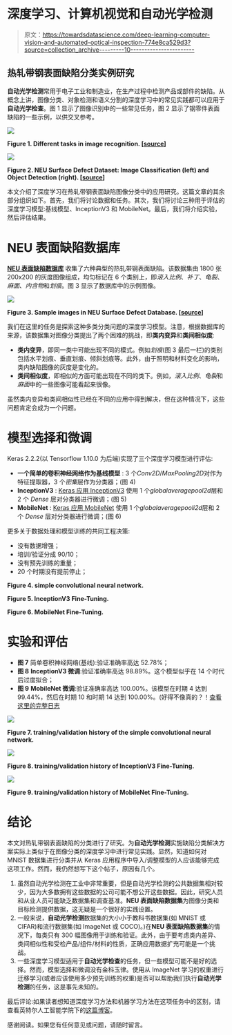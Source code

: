 # 深度学习、计算机视觉和自动光学检测

> 原文：<https://towardsdatascience.com/deep-learning-computer-vision-and-automated-optical-inspection-774e8ca529d3?source=collection_archive---------10----------------------->

## 热轧带钢表面缺陷分类实例研究

**自动光学检测**常用于电子工业和制造业，在生产过程中检测产品或部件的缺陷。从概念上讲，图像分类、对象检测和语义分割的深度学习中的常见实践都可以应用于**自动光学检查**。图 1 显示了图像识别中的一些常见任务，图 2 显示了钢零件表面缺陷的一些示例，以供交叉参考。

![](img/1f8e36871b1fd28705a6b1895059a754.png)

**Figure 1\. Different tasks in image recognition. [**[**source**](https://medium.com/@nikasa1889/the-modern-history-of-object-recognition-infographic-aea18517c318)**]**

![](img/46e47e0abe635979771c90356bb55ba6.png)

**Figure 2\. NEU Surface Defect Dataset: Image Classification (left) and Object Detection (right). [**[**source**](http://faculty.neu.edu.cn/songkechen/zh_CN/zhym/263269/list/index.htm)**]**

本文介绍了深度学习在热轧带钢表面缺陷图像分类中的应用研究。这篇文章的其余部分组织如下。首先，我们将讨论数据和任务。其次，我们将讨论三种用于评估的深度学习模型:基线模型、InceptionV3 和 MobileNet。最后，我们将介绍实验，然后评估结果。

# NEU 表面缺陷数据库

[**NEU 表面缺陷数据库**](http://faculty.neu.edu.cn/songkechen/zh_CN/zhym/263269/list/index.htm) 收集了六种典型的热轧带钢表面缺陷。该数据集由 1800 张 200x200 的灰度图像组成，均匀标记在 6 个类别上，即*滚入比例*、*补丁*、*龟裂*、*麻面*、*内含物*和*划痕*。图 3 显示了数据库中的示例图像。

![](img/9c6bb37834414662ddfa380b692165da.png)

**Figure 3\. Sample images in NEU Surface Defect Database. [**[**source**](http://faculty.neu.edu.cn/songkechen/zh_CN/zhym/263269/list/index.htm)**]**

我们在这里的任务是探索这种多类分类问题的深度学习模型。注意，根据数据库的来源，该数据集对图像分类提出了两个困难的挑战，即**类内变异**和**类间相似度**:

*   **类内变异**，即同一类中可能出现不同的模式。例如*划痕*(图 3 最后一栏)的类别包括水平划痕、垂直划痕、倾斜划痕等。此外，由于照明和材料变化的影响，类内缺陷图像的灰度是变化的。
*   **类间相似度**，即相似的方面可能出现在不同的类下。例如，*滚入比例*、*龟裂*和*麻面*中的一些图像可能看起来很像。

虽然类内变异和类间相似性已经在不同的应用中得到解决，但在这种情况下，这些问题肯定会成为一个问题。

# 模型选择和微调

Keras 2.2.2(以 Tensorflow 1.10.0 为后端)实现了三个深度学习模型进行评估:

*   **一个简单的卷积神经网络作为基线模型** : 3 个*Conv2D*/*MaxPooling2D*对作为特征提取器，3 个*密集*层作为分类器；(图 4)
*   **InceptionV3** : [Keras 应用 InceptionV3](https://keras.io/applications/#inceptionv3) 使用 1 个*globalaveragepool2d*层和 2 个 *Dense* 层对分类器进行微调；(图 5)
*   **MobileNet** : [Keras 应用 MobileNet](https://keras.io/applications/#mobilenet) 使用 1 个*globalaveragepooli2d*层和 2 个 *Dense* 层对分类器进行微调；(图 6)

更多关于数据处理和模型训练的共同工程决策:

*   没有数据增强；
*   培训/验证分成 90/10；
*   没有预先训练的重量；
*   20 个时期没有提前停止；

**Figure 4\. simple convolutional neural network.**

**Figure 5\. InceptionV3 Fine-Tuning.**

**Figure 6\. MobileNet Fine-Tuning.**

# 实验和评估

*   **图 7** 简单卷积神经网络(基线):验证准确率高达 52.78%；
*   **图 8** **InceptionV3 微调**:验证准确率高达 98.89%。这个模型似乎在 14 个时代后过度拟合；
*   **图 9** **MobileNet 微调**:验证准确率高达 100.00%。该模型在时期 4 达到 99.44%，然后在时期 10 和时期 14 达到 100.00%。(好得不像真的？！[查看这里的完整日志](https://gist.github.com/f-rumblefish/d7edc4370645894c0692cfb60f54398c)

![](img/d8508125755eaeacd190099be4854843.png)

**Figure 7\. training/validation history of the simple convolutional neural network.**

![](img/ee9fee11b80d069e4d20c0a5b15b3f53.png)

**Figure 8\. training/validation history of InceptionV3 Fine-Tuning.**

![](img/199b9e60b753a8d1a5cdc98244d46e9d.png)

**Figure 9\. training/validation history of MobileNet Fine-Tuning.**

# 结论

本文对热轧带钢表面缺陷的分类进行了研究。为**自动光学检测**实施缺陷分类解决方案实际上类似于在图像分类的深度学习中进行常见实践。显然，知道如何对 MNIST 数据集进行分类并从 Keras 应用程序中导入/调整模型的人应该能够完成这项工作。然而，我仍然想写下这个帖子，原因有几个。

1.  虽然自动光学检测在工业中非常重要，但是自动光学检测的公共数据集相对较少，因为大多数拥有这些数据的公司可能不想公开这些数据。因此，研究人员和从业人员可能缺乏数据集和调查基准。**NEU 表面缺陷数据集**为图像分类和目标检测提供数据，这无疑是一个很好的实践设置。
2.  一般来说，**自动光学检测**数据集的大小小于教科书数据集(如 MNIST 或 CIFAR)和流行数据集(如 ImageNet 或 COCO)。)在**NEU 表面缺陷数据集**的情况下，每类只有 300 幅图像用于训练和验证。此外，由于要考虑类内差异、类间相似性和受检产品/组件/材料的性质，正确应用数据扩充可能是一个挑战。
3.  一些深度学习模型适用于**自动光学检查**的任务，但一些模型可能不是好的选择。然而，模型选择和微调没有金科玉律。使用从 ImageNet 学习的权重进行迁移学习(或者应该使用多少预先训练的权重)是否可以帮助我们执行**自动光学检测**的任务，这是事先未知的。

最后评论:如果读者想知道深度学习方法和机器学习方法在这项任务中的区别，请查看英特尔人工智能学院下的[这篇博客](https://software.intel.com/en-us/articles/use-machine-learning-to-detect-defects-on-the-steel-surface)。

感谢阅读。如果您有任何意见或问题，请随时留言。